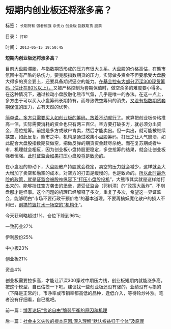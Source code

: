 # 短期内创业板还将涨多高？

标签： `长期持有` `强者恒强` `杀伤力` `创业板` `指数期货` `股票` 

目录： `打印`

时间： `2013-05-15 19:50:45`

**短期内创业板还将涨多高**？

目前大盘股滞胀，与指数期货形成的压力有很大关系。大盘股的价格高估，在熊市氛围中有严酷的杀伤力。要克服指数期货的压力，实际做多资金不但要承受大盘股大得多的资金要圡，还要具备期货逼空的能力。[在基金控有大部分沪深300现货筹码（估计在80%以上），](../../../2012/11/27/指数期货证伪了对散户的妖魔化之“散户市”.md)又被严格控制为套期保值时，做空杀多的难度要小得多。在这种情况下，通过拉动小盘股融化熊市气氛，几乎是唯一的办法。在这一点上，多方由于可以买入小盘筹码长期持有，而导致做空筹码的消失，[又没有指数期货套期保值的](../../../2012/8/28/损人不利已的愚暴贱民.md)压力，占有天然的优势。

[简单说，多方只需要买入如创业板的筹码，放着不动就行了](../../../2013/5/10/想要大牛市，请为庄家正名.md)。就算把创业板价格推高一倍，实际需要消耗的资金也只有两三百亿。空方要打破多方，就必须分出资金，高位抢筹。前提是多方或散户肯卖，然后才能卖出。但一卖出，就可能被继续挟空，如此反复。熊市之中，机构是通过收集小盘股筹码，打压之让人气崩溃，如此配合大盘股指数期货做空，把做反弹的期货资金赶尽杀绝。而在复苏期或者牛市，机理就会相反，因为创业板小盘持股更稳定，多空抢筹的结果，就会让创业板强者恒强。[此时证监会如果打压小盘股将是致命的](../../../2013/5/4/监会会再次打压“业绩下降的高市盈率”的投机吗？.md)。

在小盘股的带动下，大盘股散户持股就会稳定，卖空的压力就会减少，这样就会大大增加了卖空和融空的成本，对空方的打击是缓慢的，也是致命的。[所以此时最危险的政策，就是证监会被股神纵容下“打压小盘股投机](../../../2012/10/15/基金在“现货＋期货”中的倾轧，证监会对大熊市负主要责任.md)”，大熊市其实就是这样给打出来的。能够挡住空方袭击的堡垒，遭受证监会（郭树清）的“政策大轰炸”，不崩盘那才是怪事。这个问题的机理已经解释了多次，重复了多次，希望这一界证监会，能够明白“市场不要行政干预价格”的基本道理。不要再搞妖魔化散户的损人不利已，[别搞竹篮打水一场空的“机构化](../../../2012/11/28/是否让所有人坐下来，等政府分红？.md)”。

今天获利略超过1%，仓位下降到96%;

一致药业27%

伊利股份25%

中小板23%

创业板21%

资金4%

创业板需要拉多高，才能让沪深300穿过中期压力线，创业板短期内就能涨多高。按这个模型，自已估摸一下吧。建议找一些创业板还没有涨的，业绩没有亏损的（下降是正常的），市净率或市销率都高低的品种，逢低介入，等待轮炒补涨。笔者没有仔细看，自已挑吧。



前一篇：[博客论坛“言论自由”脆弱平衡的原因和机理](../../../2013/5/15/博客论坛“言论自由”脆弱平衡的原因和机理.md)

后一篇：[社会主义失败的根本原因,深入理解“默认权益归于个体”及原罪](../../../2013/5/16/社会主义失败的根本原因,深入理解“默认权益归于个体”及原罪.md)